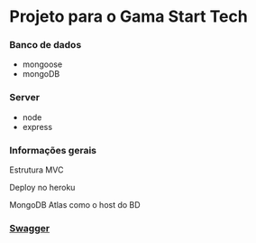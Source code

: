 # Projeto para o Gama Start Tech

### Banco de dados
 - mongoose
 - mongoDB
 
### Server
 - node
 - express
 
### Informações gerais
 
Estrutura MVC

Deploy no heroku

MongoDB Atlas como o host do BD


### [Swagger](https://app.swaggerhub.com/apis/silvana5/JobsNET/1.0.0)
